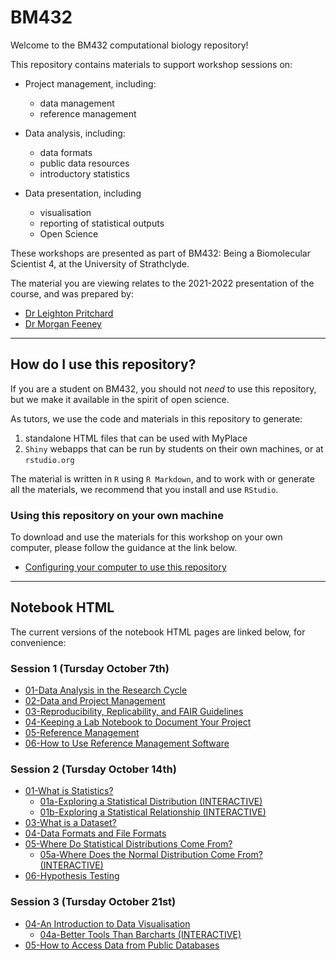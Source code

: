 # BM432

Welcome to the BM432 computational biology repository!

This repository contains materials to support workshop sessions on:

- Project management, including:
  - data management
  - reference management

- Data analysis, including:
  - data formats
  - public data resources
  - introductory statistics

- Data presentation, including
  - visualisation
  - reporting of statistical outputs
  - Open Science

These workshops are presented as part of BM432: Being a Biomolecular Scientist 4, at the University of Strathclyde.

The material you are viewing relates to the 2021-2022 presentation of the course, and was prepared by:

- [Dr Leighton Pritchard](https://www.strath.ac.uk/staff/pritchardleightondr/)
- [Dr Morgan Feeney](https://pureportal.strath.ac.uk/en/persons/morgan-feeney)

------------

## How do I use this repository?

If you are a student on BM432, you should not *need* to use this repository, but we make it available in the spirit of open science.

As tutors, we use the code and materials in this repository to generate:

1. standalone HTML files that can be used with MyPlace
2. `Shiny` webapps that can be run by students on their own machines, or at `rstudio.org`

The material is written in `R` using `R Markdown`, and to work with or generate all the materials, we recommend that you install and use `RStudio`.

### Using this repository on your own machine

To download and use the materials for this workshop on your own computer, please follow the guidance at the link below.

- [Configuring your computer to use this repository](./notebooks/configuration.html)

-------------

## Notebook HTML

The current versions of the notebook HTML pages are linked below, for convenience:

### Session 1 (Tursday October 7th)

- [01-Data Analysis in the Research Cycle](notebooks/01-data_analysis.html)
- [02-Data and Project Management](notebooks/02-project_management.html)
- [03-Reproducibility, Replicability, and FAIR Guidelines](notebooks/03-reproducibility.html)
- [04-Keeping a Lab Notebook to Document Your Project](notebooks/04-keeping_a_lab_notebook.html)
- [05-Reference Management](notebooks/05-reference_management.html)
- [06-How to Use Reference Management Software](notebooks/06-using_a_reference_manager.html)

### Session 2 (Tursday October 14th)

- [01-What is Statistics?](notebooks/02-01-statistics.html)
  - [01a-Exploring a Statistical Distribution (INTERACTIVE)](https://sipbs-bm432.shinyapps.io/02-01a-sampling/)
  - [01b-Exploring a Statistical Relationship (INTERACTIVE)](https://sipbs-bm432.shinyapps.io/02-01b-linear/)
- [03-What is a Dataset?](notebooks/03-dataset.html)
- [04-Data Formats and File Formats](notebooks/03a-data_formats.html)
- [05-Where Do Statistical Distributions Come From?](notebooks/02-05-origins.html)
  - [05a-Where Does the Normal Distribution Come From? (INTERACTIVE)](https://sipbs-bm432.shinyapps.io/02-05a-generate_normal/)
- [06-Hypothesis Testing](notebooks/02-06-nhst.html)

### Session 3 (Tursday October 21st)

- [04-An Introduction to Data Visualisation](notebooks/04-visualisation.html)
  - [04a-Better Tools Than Barcharts (INTERACTIVE)](https://sipbs-bm432.shinyapps.io/03-04a-barchart/)
- [05-How to Access Data from Public Databases](notebooks/05-public_databases.html)
